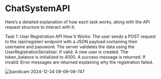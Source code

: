 # ChatSystemAPI

Here’s a detailed explanation of how each task works, along with the API request structure to interact with it:

Task 1: User Registration API
How It Works:
The user sends a POST request to the /api/register/ endpoint with a JSON payload containing their username and password.
The server validates the data using the UserRegistrationSerializer.
If valid:
A new user is created.
The token_balance is initialized to 4000.
A success message is returned.
If invalid:
Error messages are returned explaining why the registration failed.


![bandicam 2024-12-24 09-09-08-747](https://github.com/user-attachments/assets/3a732b34-d80a-41e6-8bc6-79fb2144150b)

